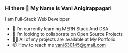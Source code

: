 ### Hi there 👋 My Name is Vani Anigirappagari
I am Full-Stack Web Developer

- 🌱 I’m currently learning MERN Stack And DSA.
- 👯  I’m looking to collaborate on Open Source Projects
- 👨‍💻 All of my projects are available at My Portfolio
- 📫 How to reach me vani630145@gmail.com



